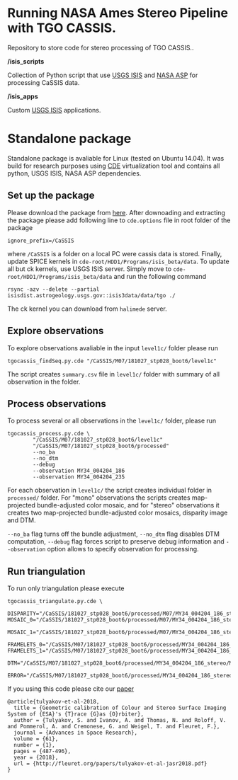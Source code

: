 # Running NASA Ames Stereo Pipeline with TGO CASSIS. 
Repository to store code for stereo processing of TGO CASSIS..
  
**/isis_scripts** 

Collection of Python script that use [USGS ISIS](https://isis.astrogeology.usgs.gov/) and [NASA ASP](https://ti.arc.nasa.gov/tech/asr/groups/intelligent-robotics/ngt/stereo/) for processing CaSSIS data.

**/isis_apps** 

Custom [USGS ISIS](https://isis.astrogeology.usgs.gov/) applications. 

# Standalone package
Standalone package is avaliable for Linux (tested on Ubuntu 14.04). It was build for research purposes using 
[CDE](http://www.pgbovine.net/cde.html) virtualization tool and contains all python, USGS ISIS, NASA ASP dependencies.

## Set up the package

Please download the package from [here](https://drive.google.com/drive/folders/1uMEPxc36iQqh5z38x0iiWrUFj2jYIJfa?usp=sharing). After downoading and extracting the package please add following line to `cde.options` file in root folder of the package
```
ignore_prefix=/CaSSIS
```   
where `/CaSSIS` is a folder on a local PC were cassis data is stored.
Finally, update SPICE kernels in `cde-root/HDD1/Programs/isis_beta/data`. To update all but ck kernels, use USGS ISIS
server. Simply move to `cde-root/HDD1/Programs/isis_beta/data` and run the following command
```
rsync -azv --delete --partial isisdist.astrogeology.usgs.gov::isis3data/data/tgo ./
```
The ck kernel you can download from `halimede` server.

## Explore observations
To explore observations avaliable in the input `level1c/` folder please run
```
tgocassis_findSeq.py.cde "/CaSSIS/M07/181027_stp028_boot6/level1c"
```
The script creates `summary.csv` file in `level1c/` folder with summary of all observation in the folder.

## Process observations
To process several or all observations in the `level1c/` folder, please run
```
tgocassis_process.py.cde \
        "/CaSSIS/M07/181027_stp028_boot6/level1c"
        "/CaSSIS/M07/181027_stp028_boot6/processed"
        --no_ba
        --no_dtm
        --debug
        --observation MY34_004204_186
        --observation MY34_004204_235
```
For each observation in `level1c/` the script creates individual folder in `processed/` folder. For "mono" observations the scripts creates map-projected bundle-adjusted color mosaic, and for "stereo" observations it creates two map-projected bundle-adjusted color mosaics, disparity image and DTM.

`--no_ba` flag turns off the bundle adjustment, `--no_dtm` flag disables DTM computation, `--debug` flag forces script to preserve debug information and `--observation` option allows to specify observation for processing.  

## Run triangulation
To run only triangulation please execute 
```
tgocassis_triangulate.py.cde \
	DISPARITY="/CaSSIS/181027_stp028_boot6/processed/M07/MY34_004204_186_stereo/MY34_004204_186_disparity.tif"		MOSAIC_0="/CaSSIS/181027_stp028_boot6/processed/M07/MY34_004204_186_stereo/MY34_004204_186_first_stereo_PAN_MOS.cub"
	MOSAIC_1="/CaSSIS/181027_stp028_boot6/processed/M07/MY34_004204_186_stereo/MY34_004204_186_second_stereo_PAN_MOS.cub"
	FRAMELETS_0="/CaSSIS/M07/181027_stp028_boot6/processed/MY34_004204_186_stereo/MY34_004204_186_first_stereo_PAN_MAP"	   FRAMELETS_1="/CaSSIS/M07/181027_stp028_boot6/processed/MY34_004204_186_stereo/MY34_004204_186_second_stereo_PAN_MAP"
        DTM="/CaSSIS/M07/181027_stp028_boot6/processed/MY34_004204_186_stereo/MY34_004204_186_dtm.cub"
        ERROR="/CaSSIS/M07/181027_stp028_boot6/processed/MY34_004204_186_stereo/MY34_004204_186_error.cub"
```


If you using this code please cite our [paper](http://fleuret.org/papers/tulyakov-et-al-jasr2018.pdf)
```
@article{tulyakov-et-al-2018,
  title = {Geometric calibration of Colour and Stereo Surface Imaging System of {ESA}'s {T}race {G}as {O}rbiter},
  author = {Tulyakov, S. and Ivanov, A. and Thomas, N. and Roloff, V. and Pommerol, A. and Cremonese, G. and Weigel, T. and Fleuret, F.},
  journal = {Advances in Space Research},
  volume = {61},
  number = {1},
  pages = {487-496},
  year = {2018},
  url = {http://fleuret.org/papers/tulyakov-et-al-jasr2018.pdf}
}
```

